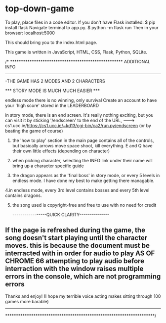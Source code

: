 # top-down-game

To play, place files in a code editor.
If you don't have Flask installed:
$ pip install flask
Navigate terminal to app.py.
$ python -m flask run
Then in your browser:
localhost:5000

This should bring you to the index.html page.

This game is written in JavaScript, HTML, CSS, Flask, Python, SQLite.

/* ****************************************************
        ADDITIONAL INFO
********************************************************
-THE GAME HAS 2 MODES AND 2 CHARACTERS

 *** STORY MODE IS MUCH MUCH EASIER ***

endless mode there is no winning, only survival
Create an account to have your 'high score' stored in the LEADERBOARD

in story mode, there is an end screen. It's really nothing exciting, but 
you can visit it by sticking '/endscreen' to the end of the URL,
---> cs1.ucc.ie/https://cs1.ucc.ie/~kd13/cgi-bin/ca2/run.py/endscreen
(or by beating the game of course)

1. the 'how to play' section in the main page contains all of the controls,
but basically arrows move space shoot, kill everything.
E and Q have their own little effects (depending on character)

2. when picking character, selecting the INFO link under their name will bring up 
a character specific guide

3. the dragon appears as the 'final boss' in story mode, 
or every 5 levels in endless mode.
I have done my best to make getting there managable.

4.in endless mode, every 3rd level contains bosses and every 5th level contains dragons.

5. the song used is copyright-free and free to use with no need for credit

      -----------------QUICK CLARITY---------------

If the page is refreshed during the game, the song doesn't start playing until the character moves.
this is because the document must be interracted with in order for audio to play AS OF CHROME 66
attempting to play audio before interraction with the window raises multiple errors in the console,
which are not programming errors
-----------------------------------------------------------------------------

Thanks and enjoy!
(I hope my terrible voice acting makes sitting through 100 games more barable)

*******************************************************************
*********************************************************************/
